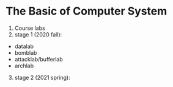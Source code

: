 # The Basic of Computer System
1. Course labs
2. stage 1 (2020 fall):
  - datalab
  - bomblab
  - attacklab/bufferlab
  - archlab
3. stage 2 (2021 spring):
